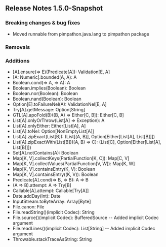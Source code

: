 ## Release Notes 1.5.0-Snapshot

### Breaking changes & bug fixes
+ Moved runnable from pimpathon.java.lang to pimpathon package

### Removals

### Additions
+ [A].ensure(=> E)(Predicate[A]): Validation[E, A]
+ [A: Numeric].bounded(A, A): A
+ Boolean.cond(=> A, => A): A
+ Boolean.implies(Boolean): Boolean
+ Boolean.nor(Boolean): Boolean
+ Boolean.nand(Boolean): Boolean
+ Option[E].toFailureNel(A): ValidationNel[E, A]
+ Try[A].getMessage: Option[String]
+ GTL[A].apoFold(B)((B, A) ⇒ Either[C, B]): Either[C, B]
+ List[A].onlyOrThrow(List[A] => Exception): A
+ List[A].onlyEither: Either[List[A], A]
+ List[A].toNel: Option[NonEmptyList[A]]
+ List[A].zipExact(List[B]): (List[(A, B)], Option[Either[List[A], List[B]]])
+ List[A].zipExactWith(List[B])((A, B) ⇒ C): (List[C], Option[Either[List[A], List[B]]])
+ Set[A].notContains(A): Boolean
+ Map[K, V].collectKeys(PartialFunction[K, C]): Map[C, V]
+ Map[K, V].collectValues(PartialFunction[V, W]): Map[K, W]
+ Map[K, V].containsEntry(K, V): Boolean
+ Map[K, V].containsEntry((K, V)): Boolean
+ Predicate[A].cond(=> B, => B): A => B
+ (A => B).attempt: A => Try[B]
+ Callable[A].attempt: Callable[Try[A]]
+ Date.addDay(Int): Date
+ InputStream.toByteArray: Array[Byte]
+ File.canon: File
+ File.readString()(implicit Codec): String
+ File.source()(implicit Codec): BufferedSource  -- Added implicit Codec argument
+ File.readLines()(implicit Codec): List[String] -- Added implicit Codec argument
+ Throwable.stackTraceAsString: String